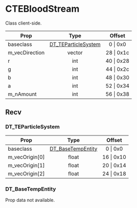 # CTEBloodStream

Class client-side.

|Prop|Type|Offset|
|---|:-:|:-:|
|baseclass|[DT_TEParticleSystem](#dt_teparticlesystem)|0 \| 0x0|
|m_vecDirection|vector|28 \| 0x1c|
|r|int|40 \| 0x28|
|g|int|44 \| 0x2c|
|b|int|48 \| 0x30|
|a|int|52 \| 0x34|
|m_nAmount|int|56 \| 0x38|

## Recv

### DT_TEParticleSystem

|Prop|Type|Offset|
|---|:-:|:-:|
|baseclass|[DT_BaseTempEntity](#dt_basetempentity)|0 \| 0x0|
|m_vecOrigin[0]|float|16 \| 0x10|
|m_vecOrigin[1]|float|20 \| 0x14|
|m_vecOrigin[2]|float|24 \| 0x18|

### DT_BaseTempEntity

Prop data not available.
